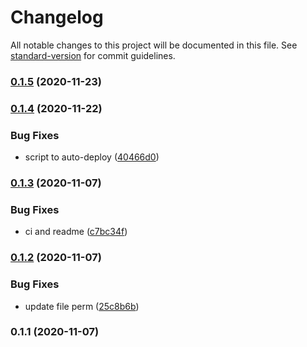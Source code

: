 # Changelog

All notable changes to this project will be documented in this file. See [standard-version](https://github.com/conventional-changelog/standard-version) for commit guidelines.

### [0.1.5](https://github.com/Ganatrade/www/compare/v0.1.4...v0.1.5) (2020-11-23)

### [0.1.4](https://github.com/Ganatrade/www/compare/v0.1.3...v0.1.4) (2020-11-22)


### Bug Fixes

* script to auto-deploy ([40466d0](https://github.com/Ganatrade/www/commit/40466d0ccf312fe56a36bbc619947cd9c4142daa))

### [0.1.3](https://github.com/Ganatrade/www/compare/v0.1.2...v0.1.3) (2020-11-07)


### Bug Fixes

* ci and readme ([c7bc34f](https://github.com/Ganatrade/www/commit/c7bc34f956c566755b2c66900456975fbbb76456))

### [0.1.2](https://github.com/Ganatrade/www/compare/v0.1.1...v0.1.2) (2020-11-07)


### Bug Fixes

* update file perm ([25c8b6b](https://github.com/Ganatrade/www/commit/25c8b6ba69a815dabe932d08171aa81f75da6596))

### 0.1.1 (2020-11-07)
